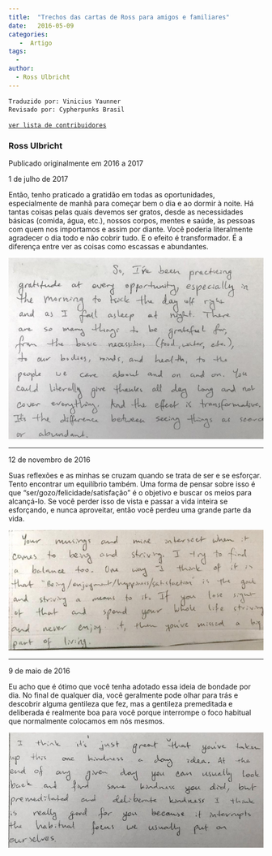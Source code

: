 ```yaml
---
title:  "Trechos das cartas de Ross para amigos e familiares"
date:   2016-05-09
categories: 
   -  Artigo
tags:
  -
author:
  - Ross Ulbricht
---
```

```
Traduzido por: Vinicius Yaunner
Revisado por: Cypherpunks Brasil
```
[```ver lista de contribuidores```](/about/#contribuidores)


### Ross Ulbricht

Publicado originalmente em 2016 a 2017


1 de julho de 2017

Então, tenho praticado a gratidão em todas as oportunidades, especialmente de manhã para começar bem o dia e ao dormir à noite. Há tantas coisas pelas quais devemos ser gratos, desde as necessidades básicas (comida, água, etc.), nossos corpos, mentes e saúde, às pessoas com quem nos importamos e assim por diante. Você poderia literalmente agradecer o dia todo e não cobrir tudo. E o efeito é transformador. É a diferença entre ver as coisas como escassas e abundantes.

![carta julho 2017](../stuff//ross-letter-excerpt-1-2.jpg)
__________________________________________

12 de novembro de 2016

Suas reflexões e as minhas se cruzam quando se trata de ser e se esforçar. Tento encontrar um equilíbrio também. Uma forma de pensar sobre isso é que “ser/gozo/felicidade/satisfação” é o objetivo e buscar os meios para alcançá-lo. Se você perder isso de vista e passar a vida inteira se esforçando, e nunca aproveitar, então você perdeu uma grande parte da vida.

![carta novembro 2016](../stuff//ross-letter-excerpt-2-2.jpg)
__________________________________________

9 de maio de 2016

Eu acho que é ótimo que você tenha adotado essa ideia de bondade por dia. No final de qualquer dia, você geralmente pode olhar para trás e descobrir alguma gentileza que fez, mas a gentileza premeditada e deliberada é realmente boa para você porque interrompe o foco habitual que normalmente colocamos em nós mesmos.

![carta maio 2016](../stuff//ross-letter-excerpt-3-1.jpg)